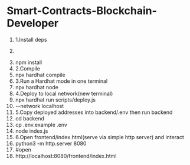 # Smart-Contracts-Blockchain-Developer
1. 1.Install deps
2. ```bash
3. npm install
4. 2.Compile
5. npx hardhat compile
6. 3.Run a Hardhat mode in one terminal
7. npx hardhat node
8. 4.Deploy to local network(new terminal)
9. npx hardhat run scripts/deploy.js
10. --network localhost
11. 5.Copy deployed addresses into backend/.env then run backend
12. cd backend
13. cp .env.example .env
14. node index.js
15. 6.Open frontend/index.html(serve via simple http server) and interact
16. python3 -m http.server 8080
17. #open
18. http://localhost:8080/frontend/index.html
